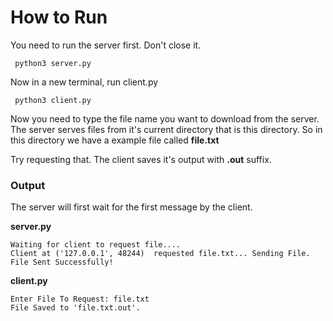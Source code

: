 # How to Run

You need to run the server first. Don't close it. 

```
 python3 server.py
```

Now in a new terminal, run client.py

```
 python3 client.py
```

Now you need to type the file name you want to download from the server. The server
serves files from it's current directory that is this directory.
So in this directory we have a example file called **file.txt**

Try requesting that. The client saves it's output with **.out** suffix.

### Output

The server will first wait for the first message by the client.

**server.py**

```
Waiting for client to request file.... 
Client at ('127.0.0.1', 48244)  requested file.txt... Sending File.
File Sent Successfully!
```

**client.py**
```
Enter File To Request: file.txt
File Saved to 'file.txt.out'.
```
